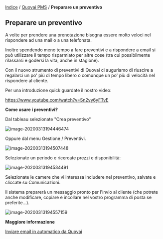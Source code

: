 [Indice](index.md) / [Quovai PMS](quovai-pms-it.md) / **Preparare un preventivo**

## Preparare un preventivo

A volte per prendere una prenotazione bisogna essere molto veloci nel rispondere ad una mail o a una telefonata.

Inoltre spendendo meno tempo a fare preventivi e a rispondere a email si può utilizzare il tempo risparmiato per altre cose (tra cui possibilmente rilassarsi e godersi la vita, anche in stagione).

Con il nuovo strumento di preventivi di Quovai ci auguriamo di riuscire a regalarci un po' più di tempo libero o comunque un po' più di velocità nel rispondere al cliente.

Per una introduzione quick guardate il nostro video:

https://www.youtube.com/watch?v=Sn2vy6yFTvE  

**Come usare i preventivi?**

Dal tableau selezionate "Crea preventivo"

![image-20200313194446474](C:\Users\annem\AppData\Roaming\Typora\typora-user-images\image-20200313194446474.png)

Oppure dal menu Gestione / Preventivi.

![image-20200313194507448](C:\Users\annem\AppData\Roaming\Typora\typora-user-images\image-20200313194507448.png)

Selezionate un periodo e ricercate prezzi e disponibilità:

![image-20200313194534491](C:\Users\annem\AppData\Roaming\Typora\typora-user-images\image-20200313194534491.png)

Selezionate le camere che vi interessa includere nel preventivo, salvate e cliccate su Comunicazioni.

Il sistema preparerà un messaggio pronto per l'invio al cliente (che potrete anche modificare, copiare e incollare nel vostro programma di posta se preferite...).

![image-20200313194557159](C:\Users\annem\AppData\Roaming\Typora\typora-user-images\image-20200313194557159.png)

**Maggiore informazione**

[Inviare email in automatico da Quovai]()

[Video]: https://www.youtube.com/watch?v=Sn2vy6yFTvE	"Preventivi"

 

 